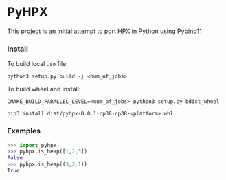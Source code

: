 # PyHPX

This project is an initial attempt to port [HPX](https://github.com/STEllAR-GROUP/hpx) in Python using [Pybind11](https://github.com/pybind/pybind11)

### Install

To build local `.so` file:

`python3 setup.py build -j <num_of_jobs>`

To build wheel and install:

`CMAKE_BUILD_PARALLEL_LEVEL=<num_of_jobs> python3 setup.py bdist_wheel`

`pip3 install dist/pyhpx-0.0.1-cp38-cp38-<platform>.whl`

### Examples

```python
>>> import pyhpx
>>> pyhpx.is_heap([1,2,3])
False
>>> pyhpx.is_heap((3,2,1))
True
```
